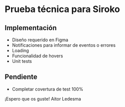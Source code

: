 # Prueba técnica para Siroko

## Implementación
- Diseño requerido en Figma
- Notificaciones para informar de eventos o errores
- Loading
- Funcionalidad de hovers
- Unit tests


## Pendiente
- Completar covertura de test 100%


¡Espero que os guste!
Aitor Ledesma
